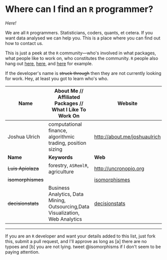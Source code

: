 # Where can I find an `R` programmer?

_Here!_

We are all `R` programmers. Statisticians, coders, quants, et cetera. If you want data analysed we can help you. This is a place where you can find out how to contact us.

This is just a peek at the `R` community&mdash;who's involved in what packages, what people like to work on, who constitutes the community. `R` people also hang out [here](https://twitter.com/search?q=%23Rstats), [here](http://stackoverflow.com/questions/tagged/r), and [here](http://www.google.com/search?q=stat.ethz.ch+pipermail) for example.



If the developer's name is ~~struck through~~ then they are not currently looking for work. Hey, at least you got to learn who's who.




| Name | About Me // Affiliated Packages // What I Like To Work On | Website | Email | ![StackOverflow](http://cdn.sstatic.net/stackoverflow/img/apple-touch-icon.png) | ![Github](https://github.global.ssl.fastly.net/images/modules/logos_page/GitHub-Mark.png) | ![R Bloggers](https://scontent-b.xx.fbcdn.net/hphotos-prn2/1157664_10151640961054891_2062775343_n.png) | ![Twitter](https://abs.twimg.com/a/1380503112/images/resources/twitter-bird-blue-on-white.png) |
| --- |  --------- | --- | --- | :---: | :---: | :---: | :---: |
| Joshua Ulrich | computational finance, algorithmic trading, position sizing | http://about.me/joshuaulrich|| http://stackoverflow.com/users/271616/joshua-ulrich | https://github.com/joshuaulrich | http://www.r-bloggers.com/author/joshua-ulrich/ | [@joshua_ulrich](https://twitter.com/joshua_ulrich) |
|**Name**|**Keywords**|**Web**|**Email**|**SO**|**G**|**R**|**T**|
| ~~Luis Apiolaza~~ | forestry, `ASRemlR`, agriculture | http://uncronopio.org |  | | | [&mdash;](http://www.r-bloggers.com/author/luis/) | [@zentree](http://twitter.com/zentree) | 
| ~~isomorphismes~~ | | [isomorphismes](http://isomorphismes.tumblr.com/tagged/R) ||| | [&mdash;](http://www.r-bloggers.com/author/isomorphismes/)  | [@isomorphisms](http://twitter.com/isomorphisms) |
| ~~decisionstats~~ | Business Analytics, Data Mining, Outsourcing,Data Visualization, Web Analytics| [decisionstats](http://decisionstats) ||| | [&mdash;](http://www.decisionstats.com) | [@poethacker](http://twitter.com/poethacker) ||**Name**|**Keywords**|**Web**|**Email**|**SO**|**G**|**R**|**T**|








-------------


If you are an `R` developer and want your details added to this list, just fork this, submit a pull request, and I'll approve as long as [a] there are no typoes and [b] you are not lying. tweet @isomorphisms if I don't seem to be paying attention.
